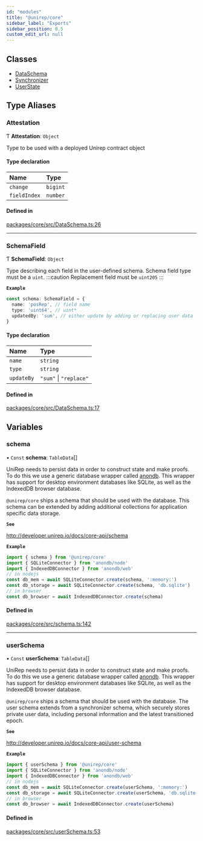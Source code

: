 ```yaml
---
id: "modules"
title: "@unirep/core"
sidebar_label: "Exports"
sidebar_position: 0.5
custom_edit_url: null
---
```


## Classes

- [DataSchema](classes/DataSchema.md)
- [Synchronizer](classes/Synchronizer.md)
- [UserState](classes/UserState.md)

## Type Aliases

### Attestation

Ƭ **Attestation**: `Object`

Type to be used with a deployed Unirep contract object

#### Type declaration

| Name | Type |
| :------ | :------ |
| `change` | `bigint` |
| `fieldIndex` | `number` |

#### Defined in

[packages/core/src/DataSchema.ts:26](https://github.com/Unirep/Unirep/blob/60105749/packages/core/src/DataSchema.ts#L26)

___

### SchemaField

Ƭ **SchemaField**: `Object`

Type describing each field in the user-defined schema. Schema field type must be a `uint`.
:::caution
Replacement field must be `uint205`
:::

**`Example`**

```ts
const schema: SchemaField = {
  name: 'posRep', // field name
  type: 'uint64', // uint*
  updatedBy: 'sum', // either update by adding or replacing user data
}
```

#### Type declaration

| Name | Type |
| :------ | :------ |
| `name` | `string` |
| `type` | `string` |
| `updateBy` | ``"sum"`` \| ``"replace"`` |

#### Defined in

[packages/core/src/DataSchema.ts:17](https://github.com/Unirep/Unirep/blob/60105749/packages/core/src/DataSchema.ts#L17)

## Variables

### schema

• `Const` **schema**: `TableData`[]

UniRep needs to persist data in order to construct state and make proofs.
To do this we use a generic database wrapper called [anondb](https://github.com/vimwitch/anondb).
This wrapper has support for desktop environment databases like SQLite, as well as the IndexedDB browser database.

`@unirep/core` ships a schema that should be used with the database.
This schema can be extended by adding additional collections for application specific data storage.

**`See`**

http://developer.unirep.io/docs/core-api/schema

**`Example`**

```ts
import { schema } from '@unirep/core'
import { SQLiteConnector } from 'anondb/node'
import { IndexedDBConnector } from 'anondb/web'
// in nodejs
const db_mem = await SQLiteConnector.create(schema, ':memory:')
const db_storage = await SQLiteConnector.create(schema, 'db.sqlite')
// in browser
const db_browser = await IndexedDBConnector.create(schema)
```

#### Defined in

[packages/core/src/schema.ts:142](https://github.com/Unirep/Unirep/blob/60105749/packages/core/src/schema.ts#L142)

___

### userSchema

• `Const` **userSchema**: `TableData`[]

UniRep needs to persist data in order to construct state and make proofs.
To do this we use a generic database wrapper called [anondb](https://github.com/vimwitch/anondb).
This wrapper has support for desktop environment databases like SQLite, as well as the IndexedDB browser database.

`@unirep/core` ships a schema that should be used with the database.
The user schema extends from a synchronizer schema, which securely stores private user data, including personal information and the latest transitioned epoch.

**`See`**

http://developer.unirep.io/docs/core-api/user-schema

**`Example`**

```ts
import { userSchema } from '@unirep/core'
import { SQLiteConnector } from 'anondb/node'
import { IndexedDBConnector } from 'anondb/web'
// in nodejs
const db_mem = await SQLiteConnector.create(userSchema, ':memory:')
const db_storage = await SQLiteConnector.create(userSchema, 'db.sqlite')
// in browser
const db_browser = await IndexedDBConnector.create(userSchema)
```

#### Defined in

[packages/core/src/userSchema.ts:53](https://github.com/Unirep/Unirep/blob/60105749/packages/core/src/userSchema.ts#L53)
